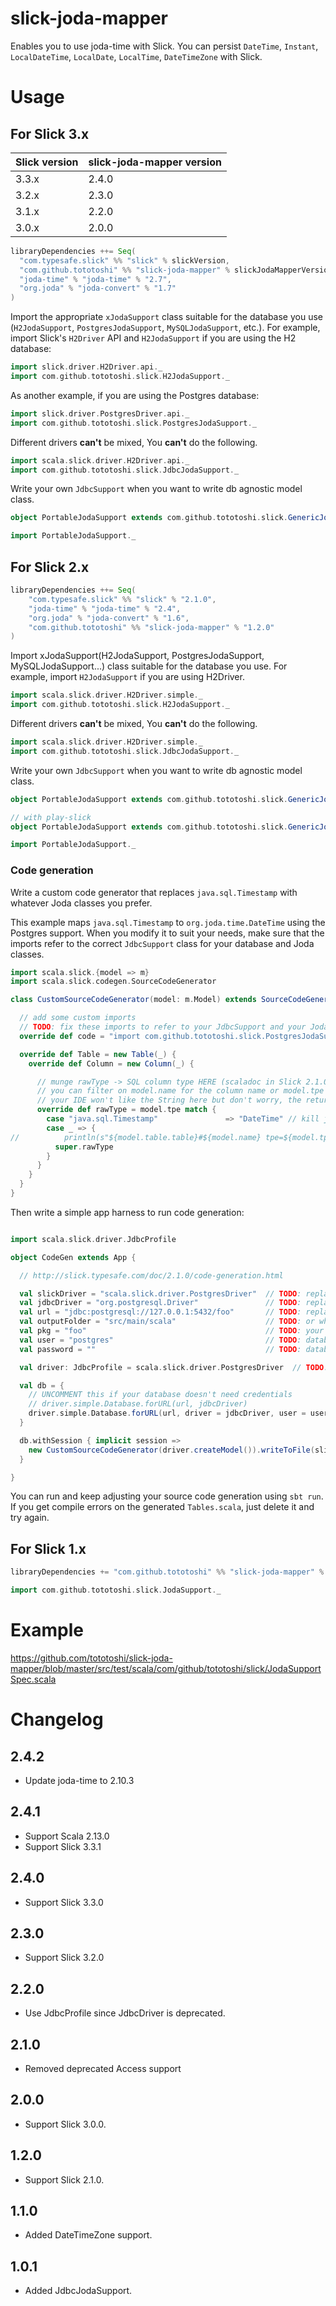 # slick-joda-mapper

Enables you to use joda-time with Slick.
You can persist `DateTime`, `Instant`, `LocalDateTime`, `LocalDate`, `LocalTime`, `DateTimeZone` with Slick.

# Usage

## For Slick 3.x

|Slick version|slick-joda-mapper version|
|-------------|-------------------------|
|        3.3.x|                    2.4.0|
|        3.2.x|                    2.3.0|
|        3.1.x|                    2.2.0|
|        3.0.x|                    2.0.0|

```scala
libraryDependencies ++= Seq(
  "com.typesafe.slick" %% "slick" % slickVersion,
  "com.github.tototoshi" %% "slick-joda-mapper" % slickJodaMapperVersion,
  "joda-time" % "joda-time" % "2.7",
  "org.joda" % "joda-convert" % "1.7"
)
```

Import the appropriate `xJodaSupport` class suitable for the database you use (`H2JodaSupport`, `PostgresJodaSupport`, `MySQLJodaSupport`, etc.).
For example, import Slick's `H2Driver` API and `H2JodaSupport` if you are using the H2 database:

```scala
import slick.driver.H2Driver.api._
import com.github.tototoshi.slick.H2JodaSupport._
```
As another example, if you are using the Postgres database:

```scala
import slick.driver.PostgresDriver.api._
import com.github.tototoshi.slick.PostgresJodaSupport._
```

Different drivers __can't__ be mixed, You __can't__ do the following.

```scala
import scala.slick.driver.H2Driver.api._
import com.github.tototoshi.slick.JdbcJodaSupport._
```

Write your own `JdbcSupport` when you want to write db agnostic model class.

```scala
object PortableJodaSupport extends com.github.tototoshi.slick.GenericJodaSupport(yourAbstractDriver)

import PortableJodaSupport._
```

## For Slick 2.x

```scala
libraryDependencies ++= Seq(
    "com.typesafe.slick" %% "slick" % "2.1.0",
    "joda-time" % "joda-time" % "2.4",
    "org.joda" % "joda-convert" % "1.6",
    "com.github.tototoshi" %% "slick-joda-mapper" % "1.2.0"
)
```

Import xJodaSupport(H2JodaSupport, PostgresJodaSupport, MySQLJodaSupport...) class suitable for the database you use.
For example, import `H2JodaSupport` if you are using H2Driver.

```scala
import scala.slick.driver.H2Driver.simple._
import com.github.tototoshi.slick.H2JodaSupport._
```

Different drivers __can't__ be mixed, You __can't__ do the following.

```scala
import scala.slick.driver.H2Driver.simple._
import com.github.tototoshi.slick.JdbcJodaSupport._
```

Write your own `JdbcSupport` when you want to write db agnostic model class.

```scala
object PortableJodaSupport extends com.github.tototoshi.slick.GenericJodaSupport(yourAbstractDriver)

// with play-slick
object PortableJodaSupport extends com.github.tototoshi.slick.GenericJodaSupport(play.api.db.slick.Config.driver)

import PortableJodaSupport._
```

### Code generation

Write a custom code generator that replaces `java.sql.Timestamp` with whatever Joda classes you prefer.

This example maps `java.sql.Timestamp` to `org.joda.time.DateTime` using the Postgres support.  When you modify it to suit your needs, make sure that the imports refer to the correct `JdbcSupport` class for your database and Joda classes.

```scala
import scala.slick.{model => m}
import scala.slick.codegen.SourceCodeGenerator

class CustomSourceCodeGenerator(model: m.Model) extends SourceCodeGenerator(model) {

  // add some custom imports
  // TODO: fix these imports to refer to your JdbcSupport and your Joda imports
  override def code = "import com.github.tototoshi.slick.PostgresJodaSupport._\n" + "import org.joda.time.DateTime\n" + super.code

  override def Table = new Table(_) {
    override def Column = new Column(_) {

      // munge rawType -> SQL column type HERE (scaladoc in Slick 2.1.0 is outdated or incorrect, GeneratorHelpers#mapJdbcTypeString does not exist)
      // you can filter on model.name for the column name or model.tpe for the column type
      // your IDE won't like the String here but don't worry, the return type the compiler expects here is String
      override def rawType = model.tpe match {
        case "java.sql.Timestamp"               => "DateTime" // kill j.s.Timestamp
        case _ => {
//          println(s"${model.table.table}#${model.name} tpe=${model.tpe} rawType=${super.rawType}")
          super.rawType
        }
      }
    }
  }
}
```
Then write a simple app harness to run code generation:

```scala

import scala.slick.driver.JdbcProfile

object CodeGen extends App {

  // http://slick.typesafe.com/doc/2.1.0/code-generation.html

  val slickDriver = "scala.slick.driver.PostgresDriver"  // TODO: replace this with your Slick driver
  val jdbcDriver = "org.postgresql.Driver"               // TODO: replace this with your JDBC driver
  val url = "jdbc:postgresql://127.0.0.1:5432/foo"       // TODO: replace this with your database's JDBC URL
  val outputFolder = "src/main/scala"                    // TODO: or whatever output folder you're in the mood for
  val pkg = "foo"                                        // TODO: your package name
  val user = "postgres"                                  // TODO: database username - optional, use forURL supports both with and without credentials
  val password = ""                                      // TODO: database password - optional, use forURL supports both with and without credentials

  val driver: JdbcProfile = scala.slick.driver.PostgresDriver  // TODO: replace this with your Slick driver

  val db = {
    // UNCOMMENT this if your database doesn't need credentials
    // driver.simple.Database.forURL(url, jdbcDriver)
    driver.simple.Database.forURL(url, driver = jdbcDriver, user = user, password = password)
  }

  db.withSession { implicit session =>
    new CustomSourceCodeGenerator(driver.createModel()).writeToFile(slickDriver, outputFolder, pkg)
  }

}

```

You can run and keep adjusting your source code generation using `sbt run`.  If you get compile errors on the generated `Tables.scala`, just delete it and try again.

## For Slick 1.x

```scala
libraryDependencies += "com.github.tototoshi" %% "slick-joda-mapper" % "0.4.1"
```

```scala
import com.github.tototoshi.slick.JodaSupport._
```

# Example


https://github.com/tototoshi/slick-joda-mapper/blob/master/src/test/scala/com/github/tototoshi/slick/JodaSupportSpec.scala


# Changelog

## 2.4.2
 - Update joda-time to 2.10.3

## 2.4.1
 - Support Scala 2.13.0
 - Support Slick 3.3.1

## 2.4.0
 - Support Slick 3.3.0

## 2.3.0
 - Support Slick 3.2.0

## 2.2.0
 - Use JdbcProfile since JdbcDriver is deprecated.

## 2.1.0
 - Removed deprecated Access support

## 2.0.0
 - Support Slick 3.0.0.

## 1.2.0
 - Support Slick 2.1.0.

## 1.1.0
 - Added DateTimeZone support.

## 1.0.1
 - Added JdbcJodaSupport.
